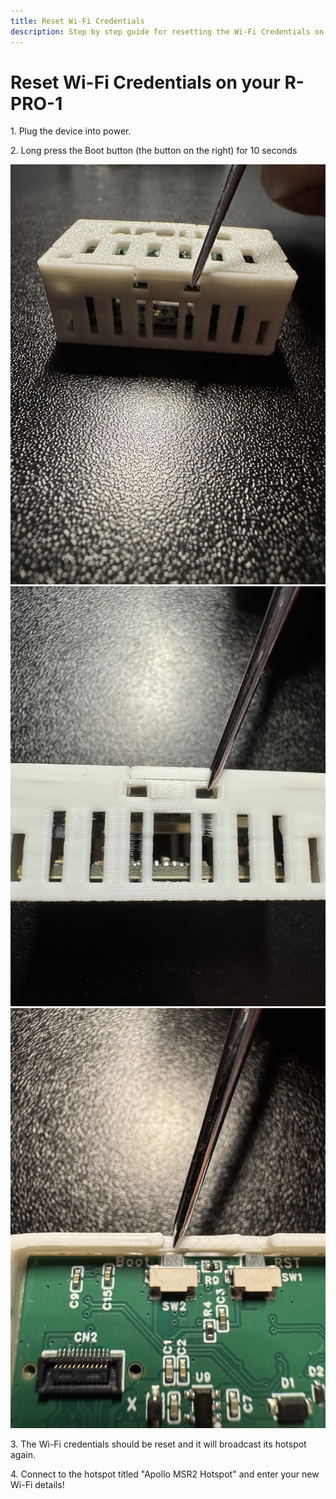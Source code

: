 ```yaml
---
title: Reset Wi-Fi Credentials
description: Step by step guide for resetting the Wi-Fi Credentials on your R-PRO-1.
---
```

# Reset Wi-Fi Credentials on your R-PRO-1

1\. Plug the device into power.

2\. Long press the Boot button (the button on the right) for 10 seconds

![](../../../assets/msr2-boot-button-pic-1.jpg)![](../../../assets/msr2-boot-button-pic-2.jpg)![](../../../assets/msr2-boot-button-pic-3.jpg)

3\. The Wi-Fi credentials should be reset and it will broadcast its hotspot again.

4\. Connect to the hotspot titled "Apollo MSR2 Hotspot" and enter your new Wi-Fi details!